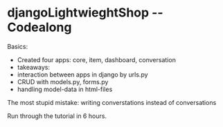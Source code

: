 ﻿# djangoLightwieghtShop -- Codealong
 
 Basics:
 
 - Created four apps: core, item, dashboard, conversation
 - takeaways:
  - interaction between apps in django by urls.py
  - CRUD with models.py, forms.py
  - handling model-data in html-files
  
  
The most stupid mistake: writing converstations instead of conversations

Run through the tutorial in 6 hours.
